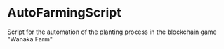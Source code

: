 # AutoFarmingScript
Script for the automation of the planting process in the blockchain game "Wanaka Farm"
